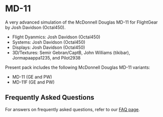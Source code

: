 # MD-11
A very advanced simulation of the McDonnell Douglas MD-11 for FlightGear by Josh Davidson (Octal450).

- Flight Dyanmics: Josh Davidson (Octal450)
- Systems: Josh Davidson (Octal450)
- Displays: Josh Davidson (Octal450)
- 3D/Textures: Semir Gebran/CaptB, John Williams (tikibar), Jormapaappa1235, and Pilot2938

Present pack includes the following McDonnell Douglas MD-11 variants:
- MD-11 (GE and PW)
- MD-11F (GE and PW)

## Frequently Asked Questions
For answers on frequently asked questions, refer to our [FAQ page](https://github.com/Octal450/MD-11/blob/master/FAQ.md).
